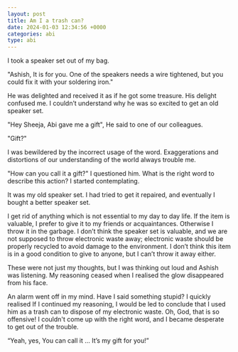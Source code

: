 ```yaml
---
layout: post
title: Am I a trash can?
date: 2024-01-03 12:34:56 +0000
categories: abi
type: abi
---
```


<div class="abi">
I took a speaker set out of my bag.

"Ashish, It is for you. One of the speakers needs a wire tightened, but you could fix it with your soldering iron."

He was delighted and received it as if he got some treasure. His delight confused me. I couldn’t understand why he was so excited to get an old speaker set.

"Hey Sheeja, Abi gave me a gift", He said to one of our colleagues.

"Gift?"

I was bewildered by the incorrect usage of the word. Exaggerations and distortions of our understanding of the world always trouble me.

"How can you call it a gift?" I questioned him. What is the right word to describe this action? I started contemplating.

It was my old speaker set. I had tried to get it repaired, and eventually I bought a better speaker set.

I get rid of anything which is not essential to my day to day life. If the item is valuable, I prefer to give it to my friends or acquaintances. Otherwise I throw it in the garbage. I don’t think the speaker set is valuable, and we are not supposed to throw electronic waste away; electronic waste should be properly recycled to avoid damage to the environment. I don’t think this item is in a good condition to give to anyone, but I can’t throw it away either.

These were not just my thoughts, but I was thinking out loud and Ashish was listening. My reasoning ceased when I realised the glow disappeared from his face.

An alarm went off in my mind. Have I said something stupid? I quickly realised If I continued my reasoning, I would be led to conclude that I used him as a trash can to dispose of my electronic waste. Oh, God, that is so offensive! I couldn't come up with the right word, and I became desperate to get out of the trouble.

“Yeah, yes, You can call it ... It’s my gift for you!”

</div>

